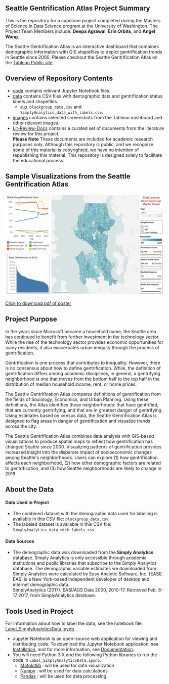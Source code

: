 ## Seattle Gentrification Atlas Project Summary
This is the repository for a capstone project completed during the Masters of Science in Data Science program at the University of Washington. The Project Team Members include: **Deepa Agrawal**, **Erin Orbits**, and **Angel Wang**.  

The Seattle Gentrification Atlas is an interactive dashboard that combines demographic information with GIS shapefiles to depict gentrification trends in Seattle since 2000. Please checkout the Seattle Gentrification Atlas on the [Tableau Public site](https://public.tableau.com/profile/erin.orbits#!/vizhome/SeattleGentrificationAtlas/Atlas?publish=yes).  

## Overview of Repository Contents  
 * [code](https://raw.githubusercontent.com/dipsuw/Capstone590/master/code) contains relevant Jupyter Notebook files.
 * [data](https://raw.githubusercontent.com/dipsuw/Capstone590/master/data) contains CSV files with demographic data and gentrification status labels and shapefiles.  
   - _e.g._ `blockgroup_data.csv` and `SimplyAnalytics_data_with_labels.csv`. 
 * [images](https://raw.githubusercontent.com/dipsuw/Capstone590/master/images) contains selected screenshots from the Tableau dashboard and other relevant images.
 * [Lit-Review-Docs](https://raw.githubusercontent.com/dipsuw/Capstone590/master/Lit-Review-Docs) contains a curated set of documents from the literature review for this project.  
   __Please Note__ These documents are included for academic research purposes only. Although this repository is public, and we recognize some of this material is copyrighted, we have no intention of republishing this material. This repository is designed solely to facilitate the educational process.   
 
## Sample Visualizations from the Seattle Gentrification Atlas

![screenshot](https://raw.githubusercontent.com/dipsuw/Capstone590/master/images/dashboard_demo_data.jpeg)

<a href="https://raw.githubusercontent.com/dipsuw/Capstone590/master/images/SeattleGentrificationAtlas_poster.pdf">Click to download pdf of poster</a>

## Project Purpose
In the years since Microsoft became a household name, the Seattle area has continued to benefit from further investment in the technology sector. While the rise of the technology sector provides economic opportunities for many residents, it also exacerbates urban inequity through the process of gentrification.  

Gentrification is one process that contributes to inequality. However, there is no consensus about how to define gentrification. While, the definition of gentrification differs among academic disciplines, in general, a gentrifying neighborhood is one that moves from the bottom half to the top half in the distribution of median household income, rent, or home prices.  
  
The Seattle Gentrification Atlas compares definitions of gentrification from the fields of Sociology, Economics, and Urban Planning. Using these definitions, the Atlas identifies those neighborhoods: that have gentrified, that are currently gentrifying, and that are in greatest danger of gentrifying.  Using estimates based on census data, the Seattle Gentrification Atlas is designed to flag areas in danger of gentrification and visualize trends across the city. 

The Seattle Gentrification Atlas combines data analysis with GIS-based visualizations to produce spatial maps to reflect how gentrification has changed Seattle since 2000. Visualizing patterns of gentrification provides increased insight into the disparate impact of socioeconomic changes among Seattle's neighborhoods. Users can explore (1) how gentrification effects each neighborhood, (2) how other demographic factors are related to gentrification, and (3) how Seattle neighborhoods are likely to change in 2018.  
  
## About the Data
#### Data Used in Project
 * The combined dataset with the demographic data used for labeling is available in this CSV file: `blockgroup_data.csv`. 
 * The labeled dataset is available in this CSV file: `SimplyAnalytics_data_with_labels.csv`. 
 
#### Data Sources
* The demographic data was downloaded from the __Simply Analytics__ database. Simply Analytics is only accessible through academic institutions and public libraries that subscribe to the Simply Analytics database. The demographic variable estimates we downloaded from Simply Analytics were calculated by Easy Analytic Software, Inc. (EASI). EASI is a New York-based independent developer of desktop and internet demographic data.  
SimplyAnalytics (2017). EASI/AGS Data 2000, 2010-17. Retrieved Feb. 8-17 2017, from SimplyAnalytics database.  

## Tools Used in Project
For information about how to label the data, see the notebook file: [Label_SimplyAnalyticsData.ipynb](https://raw.githubusercontent.com/dipsuw/Capstone590/master/code/Label_SimplyAnalyticsData.ipynb).  

* Jupyter Notebook is an open-source web application for viewing and distributing code. To download the Jupyter Notebook application, see [Installation](https://jupyter.org/install.html), and for more information, see [Documentation](https://jupyter.org/documentation.html). 
* You will need Python 3.X and the following Python libraries to run the code in `Label_SimplyAnalyticsData.ipynb`.  
  - [Matplotlib](https://matplotlib.org) : will be used for data visualization  
  - [Numpy](http://www.numpy.org) : will be used for data calculations
  - [Pandas](http://pandas.pydata.org) : will be used for data processing  
 
